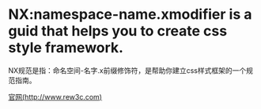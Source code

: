 # NX:namespace-name.xmodifier is a guid that helps you to create css style framework.

NX规范是指：命名空间-名字.x前缀修饰符，是帮助你建立css样式框架的一个规范指南。

[官网(http://www.rew3c.com)](http://www.rew3c.com)
